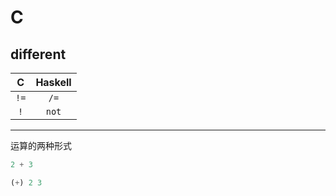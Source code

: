 # C

## different

|  C   | Haskell |
| :--: | :-----: |
| `!=` |  `/=`   |
| `!`  |  `not`  |

---

运算的两种形式

```hs
2 + 3
```

```hs
(+) 2 3
```
